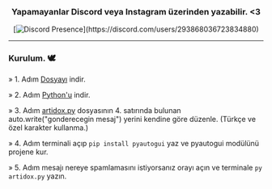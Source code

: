 <br/>
<div align="center">

### Yapamayanlar Discord veya Instagram üzerinden yazabilir. <3
[![Discord Presence](https://lanyard-profile-readme.vercel.app/api/293868036723834880?theme=light&bg=809ecf&animated=false&hideDiscrim=true&borderRadius=30px&idleMessage=Probably%20doing%20something%20else...)](https://discord.com/users/293868036723834880)

</div>

--------------------------------------

### Kurulum. 🕊️
» 1. Adım <a href="https://github.com/Artidox/message-spammer-bot/archive/refs/heads/main.zip">Dosyayı</a> indir.
  
» 2. Adım <a href="https://www.python.org/downloads/">Python'u</a> indir.
  
» 3. Adım <a href="https://github.com/Artidox/message-spammer-bot/blob/main/artidox.py">artidox.py</a> dosyasının 4. satırında bulunan auto.write("gonderecegin mesaj") yerini kendine göre düzenle. (Türkçe ve özel karakter kullanma.)
  
» 4. Adım terminali açıp ```pip install pyautogui``` yaz ve pyautogui modülünü projene kur.
  
» 5. Adım mesajı nereye spamlamasını istiyorsanız orayı açın ve terminale ```py artidox.py``` yazın. 



